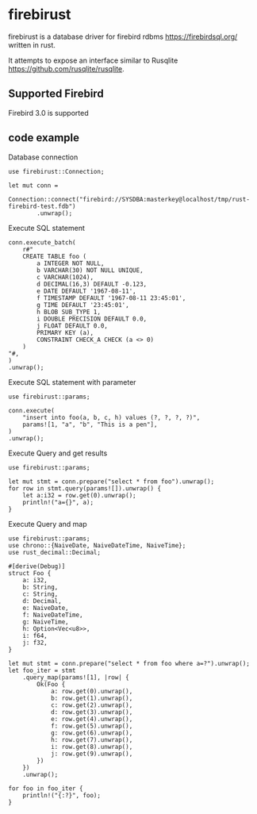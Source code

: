 # firebirust

firebirust is a database driver for firebird rdbms https://firebirdsql.org/ written in rust.

It attempts to expose an interface similar to Rusqlite https://github.com/rusqlite/rusqlite.


## Supported Firebird

Firebird 3.0 is supported

## code example

Database connection
```
use firebirust::Connection;

let mut conn =
    Connection::connect("firebird://SYSDBA:masterkey@localhost/tmp/rust-firebird-test.fdb")
        .unwrap();
```

Execute SQL statement
```
conn.execute_batch(
    r#"
    CREATE TABLE foo (
        a INTEGER NOT NULL,
        b VARCHAR(30) NOT NULL UNIQUE,
        c VARCHAR(1024),
        d DECIMAL(16,3) DEFAULT -0.123,
        e DATE DEFAULT '1967-08-11',
        f TIMESTAMP DEFAULT '1967-08-11 23:45:01',
        g TIME DEFAULT '23:45:01',
        h BLOB SUB_TYPE 1,
        i DOUBLE PRECISION DEFAULT 0.0,
        j FLOAT DEFAULT 0.0,
        PRIMARY KEY (a),
        CONSTRAINT CHECK_A CHECK (a <> 0)
    )
"#,
)
.unwrap();
```

Execute SQL statement with parameter
```
use firebirust::params;

conn.execute(
    "insert into foo(a, b, c, h) values (?, ?, ?, ?)",
    params![1, "a", "b", "This is a pen"],
)
.unwrap();
```

Execute Query and get results
```
use firebirust::params;

let mut stmt = conn.prepare("select * from foo").unwrap();
for row in stmt.query(params![]).unwrap() {
    let a:i32 = row.get(0).unwrap();
    println!("a={}", a);
}
```

Execute Query and map
```
use firebirust::params;
use chrono::{NaiveDate, NaiveDateTime, NaiveTime};
use rust_decimal::Decimal;

#[derive(Debug)]
struct Foo {
    a: i32,
    b: String,
    c: String,
    d: Decimal,
    e: NaiveDate,
    f: NaiveDateTime,
    g: NaiveTime,
    h: Option<Vec<u8>>,
    i: f64,
    j: f32,
}

let mut stmt = conn.prepare("select * from foo where a=?").unwrap();
let foo_iter = stmt
    .query_map(params![1], |row| {
        Ok(Foo {
            a: row.get(0).unwrap(),
            b: row.get(1).unwrap(),
            c: row.get(2).unwrap(),
            d: row.get(3).unwrap(),
            e: row.get(4).unwrap(),
            f: row.get(5).unwrap(),
            g: row.get(6).unwrap(),
            h: row.get(7).unwrap(),
            i: row.get(8).unwrap(),
            j: row.get(9).unwrap(),
        })
    })
    .unwrap();

for foo in foo_iter {
    println!("{:?}", foo);
}
```
